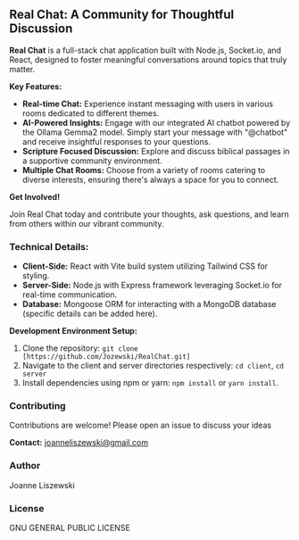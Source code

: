 ## Real Chat: A Community for Thoughtful Discussion

**Real Chat** is a full-stack chat application built with Node.js, Socket.io, and React, designed to foster meaningful conversations around topics that truly matter. 

**Key Features:**

* **Real-time Chat:** Experience instant messaging with users in various rooms dedicated to different themes.
* **AI-Powered Insights:** Engage with our integrated AI chatbot powered by the Ollama Gemma2 model. Simply start your message with "@chatbot" and receive insightful responses to your questions.
* **Scripture Focused Discussion:** Explore and discuss biblical passages in a supportive community environment. 
* **Multiple Chat Rooms:** Choose from a variety of rooms catering to diverse interests, ensuring there's always a space for you to connect.

**Get Involved!**


Join Real Chat today and contribute your thoughts, ask questions, and learn from others within our vibrant community.

###  Technical Details:

* **Client-Side:** React with Vite build system utilizing Tailwind CSS for styling.
* **Server-Side:** Node.js with Express framework leveraging Socket.io for real-time communication.
* **Database:** Mongoose ORM for interacting with a MongoDB database (specific details can be added here). 

**Development Environment Setup:**


1. Clone the repository: `git clone [https://github.com/Jozewski/RealChat.git]`
2. Navigate to the client and server directories respectively: `cd client`, `cd server`
3. Install dependencies using npm or yarn:  `npm install` or `yarn install`.



### Contributing

Contributions are welcome! Please open an issue to discuss your ideas 

**Contact:** joanneliszewski@gmail.com


### Author

Joanne Liszewski

### License

GNU GENERAL PUBLIC LICENSE


